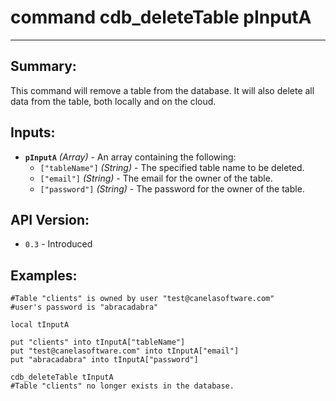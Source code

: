 # command cdb_deleteTable pInputA
---

## Summary:
This command will remove a table from the database. It will also delete all data from the table, both locally and on the cloud.

## Inputs:
* **`pInputA`** *(Array)* - An array containing the following:
    * `["tableName"]` *(String)* - The specified table name to be deleted.
    * `["email"]` *(String)* - The email for the owner of the table.
    * `["password"]` *(String)* - The password for the owner of the table.

## API Version:
* `0.3` - Introduced

## Examples:
```
#Table "clients" is owned by user "test@canelasoftware.com"
#user's password is "abracadabra"

local tInputA

put "clients" into tInputA["tableName"]
put "test@canelasoftware.com" into tInputA["email"]
put "abracadabra" into tInputA["password"]

cdb_deleteTable tInputA
#Table "clients" no longer exists in the database.
``` 
